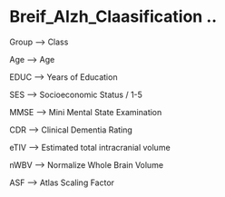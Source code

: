 # Breif_Alzh_Claasification ..


Group --> Class

Age --> Age

EDUC --> Years of Education

SES --> Socioeconomic Status / 1-5

MMSE --> Mini Mental State Examination

CDR --> Clinical Dementia Rating

eTIV --> Estimated total intracranial volume

nWBV --> Normalize Whole Brain Volume

ASF --> Atlas Scaling Factor


